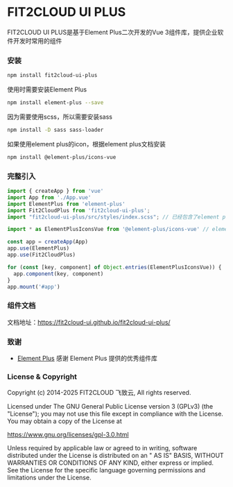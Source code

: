 # FIT2CLOUD UI PLUS

FIT2CLOUD UI PLUS是基于Element Plus二次开发的Vue 3组件库，提供企业软件开发时常用的组件

### 安装

```sh
npm install fit2cloud-ui-plus
```

使用时需要安装Element Plus

```sh
npm install element-plus --save
```

因为需要使用scss，所以需要安装sass

```sh
npm install -D sass sass-loader
```

如果使用element plus的icon，根据element plus文档安装

```sh
npm install @element-plus/icons-vue
```

### 完整引入

```js
import { createApp } from 'vue'
import App from './App.vue'
import ElementPlus from 'element-plus'
import Fit2CloudPlus from 'fit2cloud-ui-plus';
import "fit2cloud-ui-plus/src/styles/index.scss"; // 已经包含了element plus的scss

import * as ElementPlusIconsVue from '@element-plus/icons-vue' // element plus的icon需要另安装

const app = createApp(App)
app.use(ElementPlus)
app.use(Fit2CloudPlus)

for (const [key, component] of Object.entries(ElementPlusIconsVue)) {
  app.component(key, component)
}
app.mount('#app')
```
### 组件文档

文档地址：https://fit2cloud-ui.github.io/fit2cloud-ui-plus/

### 致谢

- [Element Plus](https://element-plus.org/zh-CN/) 感谢 Element Plus 提供的优秀组件库

### License & Copyright

Copyright (c) 2014-2025 FIT2CLOUD 飞致云, All rights reserved.

Licensed under The GNU General Public License version 3 (GPLv3)  (the "License"); you may not use this file except in
compliance with the License. You may obtain a copy of the License at

https://www.gnu.org/licenses/gpl-3.0.html

Unless required by applicable law or agreed to in writing, software distributed under the License is distributed on an "
AS IS" BASIS, WITHOUT WARRANTIES OR CONDITIONS OF ANY KIND, either express or implied. See the License for the specific
language governing permissions and limitations under the License.
